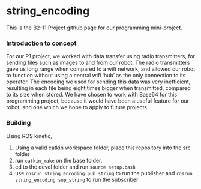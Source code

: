 # string_encoding

This is the B2-11 Project github page for our programming mini-project. 

### Introduction to concept
For our P1 project, we worked with data transfer using radio transmitters, for sending files such as images to and from our robot. The radio transmitters gave us long range when compared to a wifi network, and allowed our robot to function without using a central wifi ‘hub’ as the only connection to its operator. The encoding we used for sending this data was very inefficient, resulting in each file being eight times bigger when transmitted, compared to its size when stored. We have chosen to work with Base64 for this programming project, because it would have been a useful feature for our robot, and one which we hope to apply to future projects.


### Building
Using ROS kinetic,

1) Using a valid catkin workspace folder, place this repository into the src folder
2) run `catkin_make` on the base folder. 
3) cd to the devel folder and run `source setup.bash`
4) use `rosrun string_encoding pub_string` to run the publisher and `rosrun string_encoding sup_string` to run the subscriber